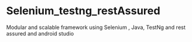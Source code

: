 # Selenium_testng_restAssured
Modular and scalable framework using Selenium , Java, TestNg and rest assured and android studio
